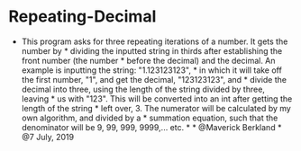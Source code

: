 # Repeating-Decimal
 * This program asks for three repeating iterations of a number. It gets the number by  * dividing the inputted string in thirds after establishing the front number (the number  * before the decimal) and the decimal. An example is inputting the string: "1.123123123",  * in which it will take off the first number, "1", and get the decimal, "123123123", and  * divide the decimal into three, using the length of the string divided by three, leaving  * us with "123". This will be converted into an int after getting the length of the string  * left over, 3. The numerator will be calculated by my own algorithm, and divided by a  * summation equation, such that the denominator will be 9, 99, 999, 9999,... etc.   *  * @Maverick Berkland  * @7 July, 2019
